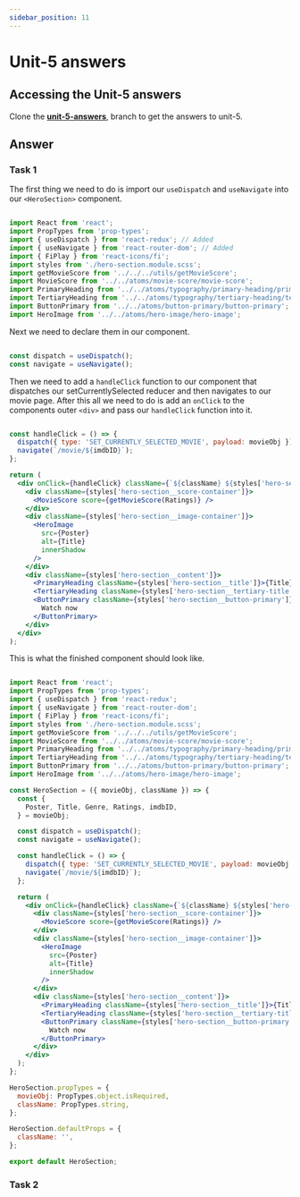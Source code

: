 ```yaml
---
sidebar_position: 11
---
```


# Unit-5 answers

## Accessing the Unit-5 answers

Clone the **[unit-5-answers](https://github.com/paul-blackwell/movie-search/tree/unit-4-answers)**, branch to get the answers to unit-5.

## Answer

### Task 1

The first thing we need to do is import our `useDispatch` and `useNavigate` into our `<HeroSection>` component. 

```js

import React from 'react';
import PropTypes from 'prop-types';
import { useDispatch } from 'react-redux'; // Added
import { useNavigate } from 'react-router-dom'; // Added 
import { FiPlay } from 'react-icons/fi';
import styles from './hero-section.module.scss';
import getMovieScore from '../../../utils/getMovieScore';
import MovieScore from '../../atoms/movie-score/movie-score';
import PrimaryHeading from '../../atoms/typography/primary-heading/primary-heading';
import TertiaryHeading from '../../atoms/typography/tertiary-heading/tertiary-heading';
import ButtonPrimary from '../../atoms/button-primary/button-primary';
import HeroImage from '../../atoms/hero-image/hero-image';

```

Next we need to declare them in our component.

``` js

const dispatch = useDispatch();
const navigate = useNavigate();

```

Then we need to add a `handleClick` function to our component that dispatches our setCurrentlySelected reducer and then navigates to our movie page. After this all we need to do is add an `onClick` to the components outer `<div>` and pass our `handleClick` function into it.

``` jsx

const handleClick = () => {
  dispatch({ type: 'SET_CURRENTLY_SELECTED_MOVIE', payload: movieObj });
  navigate(`/movie/${imdbID}`);
};

return (
  <div onClick={handleClick} className={`${className} ${styles['hero-section']}`}>
    <div className={styles['hero-section__score-container']}>
      <MovieScore score={getMovieScore(Ratings)} />
    </div>
    <div className={styles['hero-section__image-container']}>
      <HeroImage
        src={Poster}
        alt={Title}
        innerShadow
      />
    </div>
    <div className={styles['hero-section__content']}>
      <PrimaryHeading className={styles['hero-section__title']}>{Title}</PrimaryHeading>
      <TertiaryHeading className={styles['hero-section__tertiary-title']}>{Genre}</TertiaryHeading>
      <ButtonPrimary className={styles['hero-section__button-primary']} icon={<FiPlay />}>
        Watch now
      </ButtonPrimary>
    </div>
  </div>
);

```

This is what the finished component should look like.

``` jsx

import React from 'react';
import PropTypes from 'prop-types';
import { useDispatch } from 'react-redux';
import { useNavigate } from 'react-router-dom';
import { FiPlay } from 'react-icons/fi';
import styles from './hero-section.module.scss';
import getMovieScore from '../../../utils/getMovieScore';
import MovieScore from '../../atoms/movie-score/movie-score';
import PrimaryHeading from '../../atoms/typography/primary-heading/primary-heading';
import TertiaryHeading from '../../atoms/typography/tertiary-heading/tertiary-heading';
import ButtonPrimary from '../../atoms/button-primary/button-primary';
import HeroImage from '../../atoms/hero-image/hero-image';

const HeroSection = ({ movieObj, className }) => {
  const {
    Poster, Title, Genre, Ratings, imdbID,
  } = movieObj;

  const dispatch = useDispatch();
  const navigate = useNavigate();

  const handleClick = () => {
    dispatch({ type: 'SET_CURRENTLY_SELECTED_MOVIE', payload: movieObj });
    navigate(`/movie/${imdbID}`);
  };

  return (
    <div onClick={handleClick} className={`${className} ${styles['hero-section']}`}>
      <div className={styles['hero-section__score-container']}>
        <MovieScore score={getMovieScore(Ratings)} />
      </div>
      <div className={styles['hero-section__image-container']}>
        <HeroImage
          src={Poster}
          alt={Title}
          innerShadow
        />
      </div>
      <div className={styles['hero-section__content']}>
        <PrimaryHeading className={styles['hero-section__title']}>{Title}</PrimaryHeading>
        <TertiaryHeading className={styles['hero-section__tertiary-title']}>{Genre}</TertiaryHeading>
        <ButtonPrimary className={styles['hero-section__button-primary']} icon={<FiPlay />}>
          Watch now
        </ButtonPrimary>
      </div>
    </div>
  );
};

HeroSection.propTypes = {
  movieObj: PropTypes.object.isRequired,
  className: PropTypes.string,
};

HeroSection.defaultProps = {
  className: '',
};

export default HeroSection;

```

### Task 2

